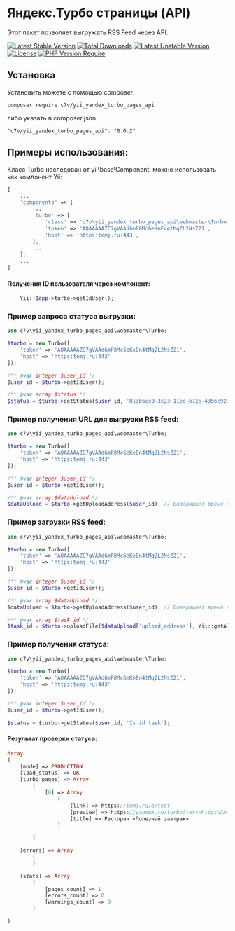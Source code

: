 # Яндекс.Турбо страницы (API)

Этот пакет позволяет выгружать RSS Feed через API.

[![Latest Stable Version](http://poser.pugx.org/c7v/yii_yandex_turbo_pages_api/v)](https://packagist.org/packages/c7v/yii_yandex_turbo_pages_api) [![Total Downloads](http://poser.pugx.org/c7v/yii_yandex_turbo_pages_api/downloads)](https://packagist.org/packages/c7v/yii_yandex_turbo_pages_api) [![Latest Unstable Version](http://poser.pugx.org/c7v/yii_yandex_turbo_pages_api/v/unstable)](https://packagist.org/packages/c7v/yii_yandex_turbo_pages_api) [![License](http://poser.pugx.org/c7v/yii_yandex_turbo_pages_api/license)](https://packagist.org/packages/c7v/yii_yandex_turbo_pages_api) [![PHP Version Require](http://poser.pugx.org/c7v/yii_yandex_turbo_pages_api/require/php)](https://packagist.org/packages/c7v/yii_yandex_turbo_pages_api)

## Установка
Установить можете с помощью composer

```
composer require c7v/yii_yandex_turbo_pages_api
```

либо указать в composer.json

```
"c7v/yii_yandex_turbo_pages_api": "0.0.2"
```

## Примеры использования:
Класс Turbo наследован от yii\base\Component, можно использовать как компонент Yii:

```php
[
    ...
    'components' => [
        ...
        'turbo' => [
            'class' => 'c7v\yii_yandex_turbo_pages_api\webmaster\Turbo',
            'token' => 'AQAAAAAZC7gVAAd6mP8Mc6eКeEn4tMqZL2NsZ21',
            'host' => 'https:temj.ru:443',
        ],
        ...
    ],
    ...
]
```
#### Получения ID пользователя через компонент:
```php
    Yii::$app->turbo->getIdUser();
```

### Пример запроса статуса выгрузки:
```php
use c7v\yii_yandex_turbo_pages_api\webmaster\Turbo;

$turbo = new Turbo([
    'token' => 'AQAAAAAZC7gVAAd6mP8Mc6eКeEn4tMqZL2NsZ21',
    'host' => 'https:temj.ru:443'
]);

/** @var integer $user_id */
$user_id = $turbo->getIdUser();

/** @var array $status */
$status = $turbo->getStatus($user_id, '813b6cc0-3c23-11ec-b72e-4356c923ca0e');
```

### Пример получения URL для выгрузки RSS feed:
```php
use c7v\yii_yandex_turbo_pages_api\webmaster\Turbo;

$turbo = new Turbo([
    'token' => 'AQAAAAAZC7gVAAd6mP8Mc6eКeEn4tMqZL2NsZ21',
    'host' => 'https:temj.ru:443'
]);

/** @var integer $user_id */
$user_id = $turbo->getIdUser();

/** @var array $dataUpload */
$dataUpload = $turbo->getUploadAddress($user_id); // Возаращает время жизни и URL.
```

### Пример загрузки RSS feed:

```php
use c7v\yii_yandex_turbo_pages_api\webmaster\Turbo;

$turbo = new Turbo([
    'token' => 'AQAAAAAZC7gVAAd6mP8Mc6eКeEn4tMqZL2NsZ21',
    'host' => 'https:temj.ru:443'
]);

/** @var integer $user_id */
$user_id = $turbo->getIdUser();

/** @var array $dataUpload */
$dataUpload = $turbo->getUploadAddress($user_id); // Возаращает время жизни и URL.

/** @var array $task_id */
$task_id = $turbo->uploadFile($dataUpload['upload_address'], Yii::getAlias('@app/web/turbo.rss'))
```

### Пример получения статуса:

```php
use c7v\yii_yandex_turbo_pages_api\webmaster\Turbo;

$turbo = new Turbo([
    'token' => 'AQAAAAAZC7gVAAd6mP8Mc6eКeEn4tMqZL2NsZ21',
    'host' => 'https:temj.ru:443'
]);

/** @var integer $user_id */
$user_id = $turbo->getIdUser();

$status = $turbo->getStatus($user_id, 'Is id task');
```
#### Результат проверки статуса:
```php
Array
(
    [mode] => PRODUCTION
    [load_status] => OK
    [turbo_pages] => Array
        (
            [0] => Array
                (
                    [link] => https://temj.ru/a/test
                    [preview] => https://yandex.ru/turbo?text=https%3A%2F%2Ftemj.ru%2Fa%2Ftest&from=webmaster&ncrnd=-4122400180298628800
                    [title] => Ресторан «Полезный завтрак»
                )

        )

    [errors] => Array
        (
        )

    [stats] => Array
        (
            [pages_count] => 1
            [errors_count] => 0
            [warnings_count] => 0
        )

)
```